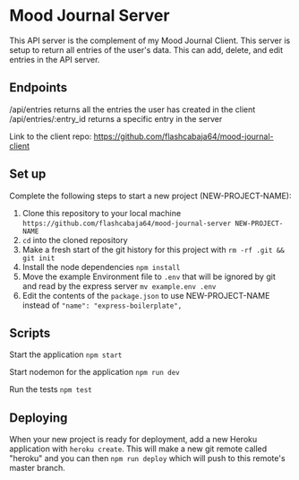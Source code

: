 # Mood Journal Server

This API server is the complement of my Mood Journal Client. This server is setup to return all entries of the user's data. This can add, delete, and edit entries in the API server.

## Endpoints

/api/entries returns all the entries the user has created in the client
/api/entries/:entry_id returns a specific entry in the server

Link to the client repo: https://github.com/flashcabaja64/mood-journal-client

## Set up

Complete the following steps to start a new project (NEW-PROJECT-NAME):

1. Clone this repository to your local machine `https://github.com/flashcabaja64/mood-journal-server NEW-PROJECT-NAME`
2. `cd` into the cloned repository
3. Make a fresh start of the git history for this project with `rm -rf .git && git init`
4. Install the node dependencies `npm install`
5. Move the example Environment file to `.env` that will be ignored by git and read by the express server `mv example.env .env`
6. Edit the contents of the `package.json` to use NEW-PROJECT-NAME instead of `"name": "express-boilerplate",`

## Scripts

Start the application `npm start`

Start nodemon for the application `npm run dev`

Run the tests `npm test`

## Deploying

When your new project is ready for deployment, add a new Heroku application with `heroku create`. This will make a new git remote called "heroku" and you can then `npm run deploy` which will push to this remote's master branch.
